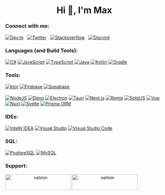 <div align="center">
  <h1 align="center">Hi 👋, I'm Max</h1>
  
  <h3 align="left">Connect with me:</h3>
  <p align="left">
    <a href="https://dev.to/nelmin" target="_blank"><img align="center" src="https://skillicons.dev/icons?i=devto&theme=dark" alt="Dev.to" /></a>
    <a>‎‎  </a>‎‎
    <a href="https://twitter.com/nelmindev" target="_blank"><img align="center" src="https://skillicons.dev/icons?i=twitter&theme=dark" alt="Twitter" /></a>
    <a>‎‎ ‎ </a>
    <a href="https://stackoverflow.com/users/16837531" target="_blank"><img align="center" src="https://skillicons.dev/icons?i=stackoverflow&theme=dark" alt="Stackoverflow" /></a>
    <a>‎‎ ‎ </a>
    <a href="https://discord.gg/j2zapQbXYK" target="_blank"><img align="center" src="https://skillicons.dev/icons?i=discord&theme=dark" alt="Discord" /></a>
  </p>
  
  <h3 align="left">Languages (and Build Tools):</h3>
  <p align="left">
    <a href="https://learn.microsoft.com/en-us/dotnet/csharp/" target="_blank"><img align="center" src="https://skillicons.dev/icons?i=cs&theme=dark" alt="C#" /></a>
    <a href="https://js.org/" target="_blank"><img align="center" src="https://skillicons.dev/icons?i=js&theme=dark" alt="JavaScript" /></a>
    <a href="https://www.typescriptlang.org/" target="_blank"><img align="center" src="https://skillicons.dev/icons?i=ts&theme=dark" alt="TypeScript" /></a>
    <a href="https://www.java.com/" target="_blank"><img align="center" src="https://skillicons.dev/icons?i=java&theme=dark" alt="Java" /></a>
    <a href="https://kotlinlang.org/" target="_blank"><img align="center" src="https://skillicons.dev/icons?i=kotlin&theme=dark" alt="Kotlin" /></a>
    <a href="https://gradle.org/" target="_blank"><img align="center" src="https://skillicons.dev/icons?i=gradle&theme=dark" alt="Gradle" /></a>
  </p>
  
  <h3 align="left">Tools:</h3>
  <p align="left">
    <a href="https://ktor.io/" target="_blank"><img align="center" src="https://skillicons.dev/icons?i=ktor&theme=dark" alt="ktor" /></a>
    <a href="https://firebase.google.com/" target="_blank"><img align="center" src="https://skillicons.dev/icons?i=firebase&theme=dark" alt="Firebase" /></a>
    <a href="https://supabase.com/" target="_blank"><img align="center" src="https://skillicons.dev/icons?i=supabase&theme=dark" alt="Supabase" /></a>
    <br /><br />
    <a href="https://nodejs.org/" target="_blank"><img align="center" src="https://skillicons.dev/icons?i=nodejs&theme=dark" alt="NodeJS" /></a>
    <a href="https://deno.com/" target="_blank"><img align="center" src="https://skillicons.dev/icons?i=deno&theme=dark" alt="Deno" /></a>
    <a href="https://www.electronjs.org/" target="_blank"><img align="center" src="https://skillicons.dev/icons?i=electron&theme=dark" alt="Electron" /></a>
    <a href="https://tauri.app/" target="_blank"><img align="center" src="https://skillicons.dev/icons?i=tauri&theme=dark" alt="Tauri" /></a>
    <a href="https://nextjs.org/" target="_blank"><img align="center" src="https://skillicons.dev/icons?i=nextjs&theme=dark" alt="Next.js" /></a>
    <a href="https://remix.run/" target="_blank"><img align="center" src="https://skillicons.dev/icons?i=remix&theme=dark" alt="Remix" /></a>
    <a href="https://www.solidjs.com/" target="_blank"><img align="center" src="https://skillicons.dev/icons?i=solidjs&theme=dark" alt="SolidJS" /></a>
    <a href="https://vuejs.org/" target="_blank"><img align="center" src="https://skillicons.dev/icons?i=vue&theme=dark" alt="Vue" /></a>
    <a href="https://nuxt.com/" target="_blank"><img align="center" src="https://skillicons.dev/icons?i=nuxt&theme=dark" alt="Nuxt" /></a>
    <a href="https://svelte.dev/" target="_blank"><img align="center" src="https://skillicons.dev/icons?i=svelte&theme=dark" alt="Svelte" /></a>
    <a href="https://www.prisma.io/" target="_blank"><img align="center" src="https://skillicons.dev/icons?i=prisma&theme=dark" alt="Prisma ORM" /></a>
  </p>

  <h3 align="left">IDEs:</h3>
  <p align="left">
    <a href="https://www.jetbrains.com/idea/" target="_blank"><img align="center" src="https://skillicons.dev/icons?i=idea&theme=dark" alt="Intellij IDEA" /></a>
    <a href="https://visualstudio.microsoft.com/" target="_blank"><img align="center" src="https://skillicons.dev/icons?i=visualstudio&theme=dark" alt="Visual Studio" /></a>
    <a href="https://code.visualstudio.com/" target="_blank"><img align="center" src="https://skillicons.dev/icons?i=vscode&theme=dark" alt="Visual Studio Code" /></a>
  </p>

  <h3 align="left">SQL:</h3>
  <p align="left">
    <a href="https://www.postgresql.org/" target="_blank"><img align="center" src="https://skillicons.dev/icons?i=postgres&theme=dark" alt="PostgreSQL" /></a>
    <a href="https://www.mysql.com/de/" target="_blank"><img align="center" src="https://skillicons.dev/icons?i=mysql&theme=dark" alt="MySQL" /></a>
  </p>

  <h3 align="left">Support:</h3>
  <p><a href="https://www.buymeacoffee.com/nelmin"> <img align="left" src="https://cdn.buymeacoffee.com/buttons/v2/default-yellow.png" height="50" width="210" alt="nelmin" /></a><a href="https://ko-fi.com/nelmin"> <img align="left" src="https://cdn.ko-fi.com/cdn/kofi3.png?v=3" height="50" width="210" alt="nelmin" /></a></p><br><br>
</div>

